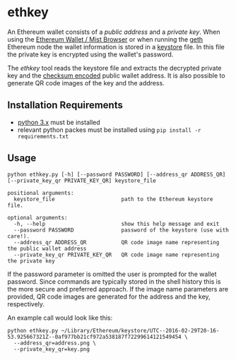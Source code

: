 # ethkey

An Ethereum wallet consists of a _public address_ and a _private key_.
When using the [Ethereum Wallet / Mist Browser](https://github.com/ethereum/mist/releases)
or when running the [geth](https://geth.ethereum.org/downloads/)
Ethereum node the wallet information is stored in a
[keystore](https://medium.com/@julien.maffre/what-is-an-ethereum-keystore-file-86c8c5917b97) file.
In this file the private key is encrypted using the wallet's password.

The _ethkey_ tool reads the keystore file and extracts the decrypted private key and the
[checksum encoded](https://github.com/ethereum/EIPs/blob/master/EIPS/eip-55.md) public wallet address.
It is also possible to generate QR code images of the key and the address.

## Installation Requirements
* [python 3.x](https://realpython.com/installing-python) must be installed
* relevant python packes must be installed using `pip install -r requirements.txt`

## Usage
```
python ethkey.py [-h] [--password PASSWORD] [--address_qr ADDRESS_QR] [--private_key_qr PRIVATE_KEY_QR] keystore_file

positional arguments:
  keystore_file                     path to the Ethereum keystore file.

optional arguments:
  -h, --help                        show this help message and exit
  --password PASSWORD               password of the keystore (use with care!).
  --address_qr ADDRESS_QR           QR code image name representing the public wallet address
  --private_key_qr PRIVATE_KEY_QR   QR code image name representing the private key
```
If the password parameter is omitted the user is prompted for the wallet password.
Since commands are typically stored in the shell history this is the more secure and preferred approach.
If the image name parameters are provided, QR code images are generated for the address and the key, respectively.

An example call would look like this:
```
python ethkey.py ~/Library/Ethereum/keystore/UTC--2016-02-29T20-16-53.925667321Z--0af977bb21cf972a538187f72299614121549454 \
  --address_qr=address.png \
  --private_key_qr=key.png
``` 
